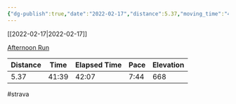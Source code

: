 ```yaml
---
{"dg-publish":true,"date":"2022-02-17","distance":5.37,"moving_time":"41:39","elapsed_time":"42:07","pace":"7:44","total_elevation_gain":668,"url":"https://www.strava.com/activities/6699239869","permalink":"/01-personal/strava/2022-02-17-afternoon-run/","dgPassFrontmatter":true}
---
```



[[2022-02-17\|2022-02-17]]

[Afternoon Run](https://www.strava.com/activities/6699239869)

| Distance | Time  | Elapsed Time | Pace | Elevation |
| -------- | ----- | ------------ | ---- | --------- |
| 5.37     | 41:39 | 42:07        | 7:44 | 668       |




#strava
